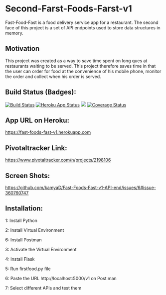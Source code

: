 # Second-Farst-Foods-Farst-v1
Fast-Food-Fast is a food delivery service app for a restaurant. The second face of this project is a set of API endpoints used to store data structures in memory.


## Motivation

This project was created as a way to save time spent on long ques at restaurants waiting to be served. This project therefore saves time in that the user can order for food at the convenience of his mobile phone, monitor the order and collect when his order is served.

## Build Status (Badges):

[![Build Status](https://travis-ci.org/kamyaD/Fast-Foods-Fast-v1-API-end.svg?branch=master)](https://travis-ci.org/kamyaD/Fast-Foods-Fast-v1-API-end) [![Heroku App Status](http://heroku-shields.herokuapp.com/fast-foods-fast-v1)](https://fast-foods-fast-v1.herokuapp.com/) <a href="https://codeclimate.com/github/kamyaD/Fast-Foods-Fast-v1-API-end/maintainability"><img src="https://api.codeclimate.com/v1/badges/876648717921932747ad/maintainability" /></a> [![Coverage Status](https://coveralls.io/repos/github/kamyaD/Fast-Foods-Fast-v1-API-end/badge.svg?branch=master)](https://coveralls.io/github/kamyaD/Fast-Foods-Fast-v1-API-end?branch=master)


## App URL on Heroku:

https://fast-foods-fast-v1.herokuapp.com

## Pivotaltracker Link:

https://www.pivotaltracker.com/n/projects/2198106

## Screen Shots:
https://github.com/kamyaD/Fast-Foods-Fast-v1-API-end/issues/6#issue-360760747

## Installation:
1: Install Python 

2: Install Virtual Environment

6: Install Postman

3: Activate the Virtual Environment

4: Install Flask

5: Run firstfood.py file

6: Paste the URL http://localhost:5000/v1 on Post man

7: Select different APIs and test them 


